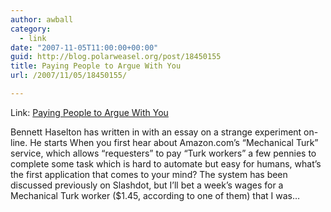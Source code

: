 ```yaml
---
author: awball
category:
  - link
date: "2007-11-05T11:00:00+00:00"
guid: http://blog.polarweasel.org/post/18450155
title: Paying People to Argue With You
url: /2007/11/05/18450155/

---
```

Link: [Paying People to Argue With You](http://rss.slashdot.org/~r/Slashdot/slashdot/~3/180123948/article.pl)

Bennett Haselton has written in with an essay on a strange experiment on-line. He starts When you first hear about Amazon.com’s “Mechanical Turk” service, which allows “requesters” to pay “Turk workers” a few pennies to complete some task which is hard to automate but easy for humans, what’s the first application that comes to your mind? The system has been discussed previously on Slashdot, but I’ll bet a week’s wages for a Mechanical Turk worker ($1.45, according to one of them) that I was…
